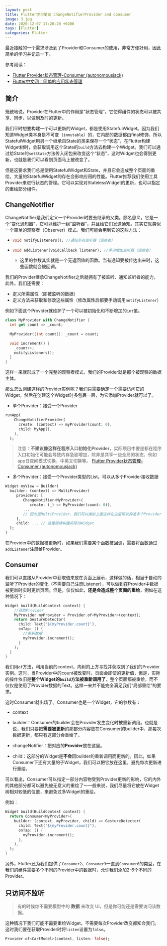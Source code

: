 ```yaml
---
layout: post
title: Flutter学习笔记 ChangeNotifierProvider and Consumer
image: 3.jpg
date: 2020-12-07 17:20:20 +0200
tags: [Flutter]
categories: Flutter
---
```

最近接触的一个需求涉及到了Provider和Consumer的使用，非常方便好用，因此简单的学习并记录一下。

参考阅读：

- [Flutter Provider状态管理-Consumer (autonomousjack)](https://blog.csdn.net/u013894711/article/details/102782366)
- [Flutter中文网：简单的应用状态管理](https://flutter.cn/docs/development/data-and-backend/state-mgmt/simple)

## 简介

笼统地说，Provider在Flutter中的作用是“状态管理”，它使得组件的状态可以被共享、同步，以做到及时的更新。

我们平时想要构建一个可以更新的Widget，都是使用StatefulWidget。因为我们知道Widget类本身是不可变（`immutable`）的，它内部的数据都由final修饰，所以StatefulWidget用另一个继承自State的类来保存一个“状态”，在Flutter构建Widget树时，会获取调用这个State的`build`方法去构建一个Widget。我们可以通过给State的`setState`方法传入闭包来改变这个“状态”，这时Widget也会得到更新，也就是我们可以看到页面马上被改变了。

但是这要求我们总是使用StatefulWidget和State，并且它会造成整个页面的重绘。大量的StatefulWidget的存在会影响应用的性能。Flutter推荐我们使用工具Provider来进行状态的管理。它可以实现对StatelessWidget的更新，也可以指定的重绘部分组件。

## ChangeNotifier

ChangeNotifier是我们定义一个Provider时要去继承的父类。顾名思义，它是一个“变化通知器”，它可以维护一组“监听器”，并且给它们发送通知。其实它就类似一个简单的观察者（Observer）模式。我们可能会用到它的这些方法：

- ```dart
  void notifyListeners(); //通知所有监听器（观察者）
  ```

- ```dart
  void addListener(VoidCallback listener); //手动增加监听器（观察者）
  ```

  - 这里的参数其实就是一个无返回值的函数。当有通知要被传达出来时，这些函数就会被回调。

我们的Provider继承ChangeNotifier之后就拥有了被监听、通知监听者的能力，此外，我们还需要：

- 定义所需属性（即被监听的数据）
- 定义方法来获取和修改这些属性（修改属性后都要手动调用`notifyListener`）

例如下面这个Provider就维护了一个可以被初始化和不断增加的`int`值。

```dart
class MyProvider with ChangeNotifier {
  int get count => _count;
  
  MyProvider({int count}): _count = count;
 
  void increment() {
    _count++;
    notifyListeners();
  }
}
```

这样一来就形成了一个完整的观察者模式，我们的Provider就是那个被观察的数据主体。

那么怎么创建这样的Provider实例呢？我们只需要确定一个需要访问它的Widget，然后在创建这个Widget时多包裹一层，为它添加Provider就可以了。

- 单个Provider：接受一个Provider

```dart
runApp(
    ChangeNotifierProvider(
      create: (context) => myProvider(count: 0),
      child: MyApp(),
    ),
  );
```

> 注意：**不建议像这样在程序入口初始化Provider**，实际项目中要是都在程序入口初始化可能会导致内存急剧增加，除非是共享一些全局的状态，例如app日夜间模式切换，中英文切换等。
> [Flutter Provider状态管理-Consumer (autonomousjack)](https://blog.csdn.net/u013894711/article/details/102782366)

- 多个Provider：接受一个Provider类型的List，可以从多个Provider接收数据

```dart
Widget myView = Builder(
  builder: (context) => MultiProvider(
     providers: [
        ChangeNotifier<MyProvider>(
           create: (_) => MyProvider(count: 0)),
        ...
        // 因为是MultiProvider，我们可以类似上面这样在这里可以构造多个Provider
     ],
     child: ... // 这里继续构建实际的Widget
  );
)
```

在Provider中的数据被更新时，如果我们需要某个函数被回调，需要将函数通过`addListener`注册给Provider。

## Consumer

我们可以直接从Provider中获取值来放在页面上展示，这样做的话，相当于自动的监听了Provider的变化（不需要自己注册Listener），可以做到在Provider中数据被更新时实时更新页面。但是，仅仅如此，**还是会造成整个页面的重绘**，例如在这种情况下：

```dart
Widget build(BuildContext context) {
    //获取Provider
    MyProvider myProvider = Provider.of<MyProvider>(context);
    return GestureDetector(
      child: Text('${myProvider.count}'),
      onTap: () {
        //更新数据
        myProvider.increment();
      }
    );
  }
}
```

我们用`of`方法，利用当前的context，向树的上方寻找并获取到了我们的Provider实例。这时，当Provider中的count被改变时，页面会即使的更新值，但是，实际的操作依旧是**整个Widget的`build`方法被重新调用了**，整个页面都被重绘，而不仅仅是使用了Provider数据的Text。这样一来并不能完全满足我们“局部重绘”的要求。

这时Consumer就出场了。Consumer也是一个Widget，它的参数有：

- context

- builder：Consumer的builder会在Provider发生变化时被重新调用。也就是说，我们只要把**需要被更新**的那部分内容放在Consumer的builder中，那每次数据更新，都只有这部分会重绘了。
- changeNotifier：把对应的**Provider**放在这里。
- child：这部分的Widget是**不会**因builder的重新调用而更新的。因此，如果Consumer下还有大量的子Widget，我们可以把它放在这里，避免每次更新进行重绘。

可以看出，Consumer可以指定一部分内容物受到Provider更新的影响，它的内外的其他部分都可以避免被无意义的重绘了～一般来说，我们尽量将它放在Widget树相对较低的位置，来避免过多Widget的重绘。

例如：

```dart
Widget build(BuildContext context) {
  return Consumer<MyProvider>(
    builder: (context, myProvider, child) => GestureDetector(
      child: Text("${myProvider.count}"),
      onTap: () {
        myProvider.increment();
      },
    ),
  );
}
```

另外，Flutter还为我们提供了`Consumer2`、`Consumer3`一直到`Consumer6`的类型，在我们的组件需要多个不同的Provider中的数据时，允许我们添加2-6个不同的Provider。

## 只访问不监听

> 有的时候你不需要模型中的 **数据** 来改变 UI，但是你可能还是需要访问该数据。

这种情况下我们可能不需要重绘Widget，不需要每次Provider改变都知会我们。这时我们要在获取Provider时将`listen`设置为`false`。

```dart
Provider.of<CartModel>(context, listen: false);
```
